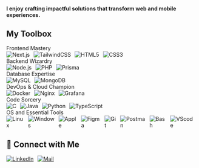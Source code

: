 <h4> I enjoy crafting impactful solutions that transform web and mobile experiences. </h4> <h2>My Toolbox</h2>
Frontend Mastery
<div style="display: flex; flex-direction: row; align-items: center;"> <img src="https://skillicons.dev/icons?i=nextjs" alt="Next.js" style="margin-right: 10px;" /> <img src="https://skillicons.dev/icons?i=tailwind" alt="TailwindCSS" style="margin-right: 10px;" /> <img src="https://skillicons.dev/icons?i=html" alt="HTML5" style="margin-right: 10px;" /> <img src="https://skillicons.dev/icons?i=css" alt="CSS3" style="margin-right: 10px;" /> </div>
Backend Wizardry
<div style="display: flex; flex-direction: row; align-items: center;"> <img src="https://skillicons.dev/icons?i=nodejs" alt="Node.js" style="margin-right: 10px;" /> <img src="https://skillicons.dev/icons?i=php" alt="PHP" style="margin-right: 10px;" /> <img src="https://skillicons.dev/icons?i=prisma" alt="Prisma" style="margin-right: 10px;" /> </div>
Database Expertise
<div style="display: flex; flex-direction: row; align-items: center;"> <img src="https://skillicons.dev/icons?i=mysql" alt="MySQL" style="margin-right: 10px;" /> <img src="https://skillicons.dev/icons?i=mongodb" alt="MongoDB" style="margin-right: 10px;" /> </div>
DevOps & Cloud Champion
<div style="display: flex; flex-direction: row; align-items: center;"> <img src="https://skillicons.dev/icons?i=docker" alt="Docker" style="margin-right: 10px;" /> <img src="https://skillicons.dev/icons?i=nginx" alt="Nginx" style="margin-right: 10px;" /> <img src="https://skillicons.dev/icons?i=grafana" alt="Grafana" style="margin-right: 10px;" /> </div>
Code Sorcery
<div style="display: flex; flex-direction: row; align-items: center;"> <img src="https://skillicons.dev/icons?i=cpp" alt="C" style="margin-right: 10px;" /> <img src="https://skillicons.dev/icons?i=java" alt="Java" style="margin-right: 10px;" /> <img src="https://skillicons.dev/icons?i=py" alt="Python" style="margin-right: 10px;" /> <img src="https://skillicons.dev/icons?i=ts" alt="TypeScript" style="margin-right: 10px;" /> </div>
OS and Essential Tools
<div style="display: flex; flex-direction: row; align-items: center;"> <img src="https://skillicons.dev/icons?i=linux" alt="Linux" style="margin-right: 10px;" /> <img src="https://skillicons.dev/icons?i=windows" alt="Windows" style="margin-right: 10px;" /> <img src="https://skillicons.dev/icons?i=apple" alt="Apple" style="margin-right: 10px;" /> <img src="https://skillicons.dev/icons?i=figma" alt="Figma" style="margin-right: 10px;" /> <img src="https://skillicons.dev/icons?i=git" alt="Git" style="margin-right: 10px;" /> <img src="https://skillicons.dev/icons?i=postman" alt="Postman" style="margin-right: 10px;" />  <img src="https://skillicons.dev/icons?i=bash" alt="Bash" style="margin-right: 10px;" /> <img src="https://skillicons.dev/icons?i=vscode" alt="VScode" style="margin-right: 10px;" /> </div> <h2>💬 Connect with Me</h2> <div style="display: flex; flex-direction: row; align-items: center;"> <a href="https://linkedin.com/in/vishalharade" target="blank"> <img src="https://skillicons.dev/icons?i=linkedin" alt="LinkedIn" style="margin-right: 10px;" /> </a> <a href="mailto:vishalharade5503@gmail.com" target="_blank"> <img src="https://skillicons.dev/icons?i=gmail" alt="Mail" style="margin-right: 10px;" /> </a> </div>
